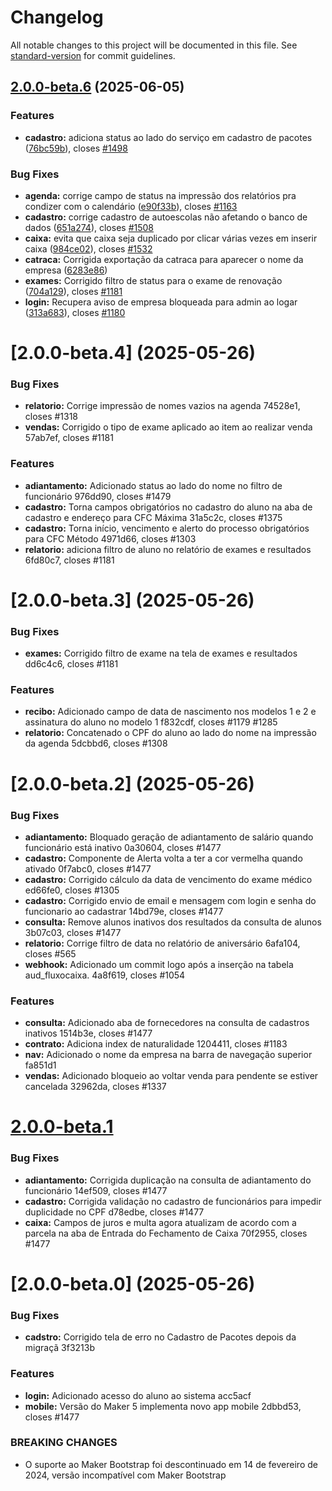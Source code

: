 # Changelog

All notable changes to this project will be documented in this file. See [standard-version](https://github.com/conventional-changelog/standard-version) for commit guidelines.

## [2.0.0-beta.6](https://github.com/gerenciar/gerenciar_autoescola/compare/v2.0.0-beta.5.allan.dev...v2.0.0-beta.6) (2025-06-05)


### Features

* **cadastro:** adiciona status ao lado do serviço em cadastro de pacotes ([76bc59b](https://github.com/gerenciar/gerenciar_autoescola/commit/76bc59bf49da84455c4a850b192c0052e81dada4)), closes [#1498](https://github.com/gerenciar/gerenciar_autoescola/issues/1498)


### Bug Fixes

* **agenda:** corrige campo de status na impressão dos relatórios pra condizer com o calendário ([e90f33b](https://github.com/gerenciar/gerenciar_autoescola/commit/e90f33b3bec5c3fecbb2b8dc928cd7e38875aca4)), closes [#1163](https://github.com/gerenciar/gerenciar_autoescola/issues/1163)
* **cadastro:** corrige cadastro de autoescolas não afetando o banco de dados ([651a274](https://github.com/gerenciar/gerenciar_autoescola/commit/651a274b6fde433f0df6df99fbd6165b366cb7ad)), closes [#1508](https://github.com/gerenciar/gerenciar_autoescola/issues/1508)
* **caixa:** evita que caixa seja duplicado por clicar várias vezes em inserir caixa ([984ce02](https://github.com/gerenciar/gerenciar_autoescola/commit/984ce0253d0aa2203be5ca114b3efe900f26eb1a)), closes [#1532](https://github.com/gerenciar/gerenciar_autoescola/issues/1532)
* **catraca:** Corrigida exportação da catraca para aparecer o nome da empresa ([6283e86](https://github.com/gerenciar/gerenciar_autoescola/commit/6283e869b0e1639da2fa2331b159b3caa8f6f6b2))
* **exames:** Corrigido filtro de status para o exame de renovação ([704a129](https://github.com/gerenciar/gerenciar_autoescola/commit/704a129943a7bb52f5b6b7b4461fa94236f14e2e)), closes [#1181](https://github.com/gerenciar/gerenciar_autoescola/issues/1181)
* **login:** Recupera aviso de empresa bloqueada para admin ao logar ([313a683](https://github.com/gerenciar/gerenciar_autoescola/commit/313a683149b42d6539a688d9a0faad59669503dc)), closes [#1180](https://github.com/gerenciar/gerenciar_autoescola/issues/1180)

# [2.0.0-beta.4] (2025-05-26)


### Bug Fixes

* **relatorio:** Corrige impressão de nomes vazios na agenda 74528e1, closes #1318
* **vendas:** Corrigido o tipo de exame aplicado ao item ao realizar venda 57ab7ef, closes #1181


### Features

* **adiantamento:** Adicionado status ao lado do nome no filtro de funcionário 976dd90, closes #1479
* **cadastro:** Torna campos obrigatórios no cadastro do aluno na aba de cadastro e endereço para CFC Máxima 31a5c2c, closes #1375
* **cadastro:** Torna início, vencimento e alerto do processo obrigatórios para CFC Método 4971d66, closes #1303
* **relatorio:** adiciona filtro de aluno no relatório de exames e resultados 6fd80c7, closes #1181



# [2.0.0-beta.3] (2025-05-26)


### Bug Fixes

* **exames:** Corrigido filtro de exame na tela de exames e resultados dd6c4c6, closes #1181


### Features

* **recibo:** Adicionado campo de data de nascimento nos modelos 1 e 2 e assinatura do aluno no modelo 1 f832cdf, closes #1179 #1285
* **relatorio:** Concatenado o CPF do aluno ao lado do nome na impressão da agenda 5dcbbd6, closes #1308



# [2.0.0-beta.2] (2025-05-26)


### Bug Fixes

* **adiantamento:** Bloquado geração de adiantamento de salário quando funcionário está inativo 0a30604, closes #1477
* **cadastro:** Componente de Alerta volta a ter a cor vermelha quando ativado 0f7abc0, closes #1477
* **cadastro:** Corrigido cálculo da data de vencimento do exame médico ed66fe0, closes #1305
* **cadastro:** Corrigido envio de email e mensagem com login e senha do funcionario ao cadastrar 14bd79e, closes #1477
* **consulta:** Remove alunos inativos dos resultados da consulta de alunos 3b07c03, closes #1477
* **relatorio:** Corrige filtro de data no relatório de aniversário 6afa104, closes #565
* **webhook:** Adicionado um commit logo após a inserção na tabela aud_fluxocaixa. 4a8f619, closes #1054


### Features

* **consulta:** Adicionado aba de fornecedores na consulta de cadastros inativos 1514b3e, closes #1477
* **contrato:** Adiciona index de naturalidade 1204411, closes #1183
* **nav:** Adicionado o nome da empresa na barra de navegação superior fa851d1
* **vendas:** Adicionado bloqueio ao voltar venda para pendente se estiver cancelada 32962da, closes #1337



# [2.0.0-beta.1](2025-05-26)


### Bug Fixes

* **adiantamento:** Corrigida duplicação na consulta de adiantamento do funcionário 14ef509, closes #1477
* **cadastro:** Corrigida validação no cadastro de funcionários para impedir duplicidade no CPF d78edbe, closes #1477
* **caixa:** Campos de juros e multa agora atualizam de acordo com a parcela na aba de Entrada do Fechamento de Caixa 70f2955, closes #1477



# [2.0.0-beta.0] (2025-05-26)


### Bug Fixes

* **cadstro:** Corrigido tela de erro no Cadastro de Pacotes depois da migraçã 3f3213b


### Features

* **login:** Adicionado acesso do aluno ao sistema acc5acf
* **mobile:** Versão do Maker 5 implementa novo app mobile 2dbbd53, closes #1477


### BREAKING CHANGES

* O suporte ao Maker Bootstrap foi descontinuado em 14 de fevereiro de 2024, versão incompatível com Maker Bootstrap



